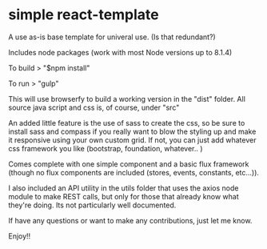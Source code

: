 # simple react-template

A use as-is base template for univeral use. (Is that redundant?)

Includes node packages (work with most Node versions up to 8.1.4) 

To build > "$npm install"

To run > "gulp"

This will use browserfy to build a working version in the "dist" folder. All source java script and css is, of course, under "src"

An added little feature is the use of sass to create the css, so be sure to install sass and compass if you really want to blow the styling up and make it responsive using your own custom grid. If not, you can just add whatever css framework you like (bootstrap, foundation, whatever.. )

Comes complete with one simple component and a basic flux framework (though no flux components are included (stores, events, constants, etc...)).

I also included an API utility in the utils folder that uses the axios node module to make REST calls, but only for those that already know what they're doing. Its not particularly well documented.

If have any questions or want to make any contributions, just let me know.

Enjoy!!